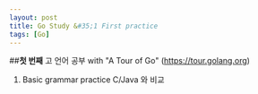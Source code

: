 ```yaml
---
layout: post
title: Go Study &#35;1 First practice
tags: [Go]
---
```


##**첫 번째** 고 언어 공부
with "A Tour of Go" (https://tour.golang.org)

1. Basic grammar practice
C/Java 와 비교
